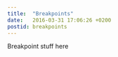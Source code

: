 ```yaml
---
title:  "Breakpoints"
date:   2016-03-31 17:06:26 +0200
postid: breakpoints
---
```


Breakpoint stuff here